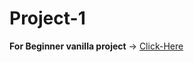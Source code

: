 # Project-1 

 **For Beginner vanilla project** &#8594; [Click-Here](./Beginner%20vanilla%20javascript/)